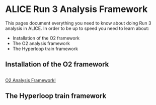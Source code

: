 # ALICE Run 3 Analysis Framework

This pages document everything you need to know about doing Run 3 analysis in ALICE. In order to be up to speed you need to learn about:
* Installation of the O2 framework
* The O2 analysis framework
* The Hyperloop train framework

## Installation of the O2 framework

## 

[O2 Analysis Framework!](analysis.md)

## The Hyperloop train framework

